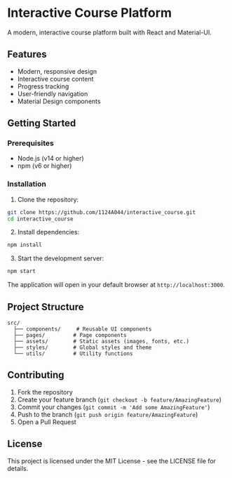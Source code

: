 # Interactive Course Platform

A modern, interactive course platform built with React and Material-UI.

## Features

- Modern, responsive design
- Interactive course content
- Progress tracking
- User-friendly navigation
- Material Design components

## Getting Started

### Prerequisites

- Node.js (v14 or higher)
- npm (v6 or higher)

### Installation

1. Clone the repository:
```bash
git clone https://github.com/1124A044/interactive_course.git
cd interactive_course
```

2. Install dependencies:
```bash
npm install
```

3. Start the development server:
```bash
npm start
```

The application will open in your default browser at `http://localhost:3000`.

## Project Structure

```
src/
  ├── components/     # Reusable UI components
  ├── pages/         # Page components
  ├── assets/        # Static assets (images, fonts, etc.)
  ├── styles/        # Global styles and theme
  └── utils/         # Utility functions
```

## Contributing

1. Fork the repository
2. Create your feature branch (`git checkout -b feature/AmazingFeature`)
3. Commit your changes (`git commit -m 'Add some AmazingFeature'`)
4. Push to the branch (`git push origin feature/AmazingFeature`)
5. Open a Pull Request

## License

This project is licensed under the MIT License - see the LICENSE file for details. 